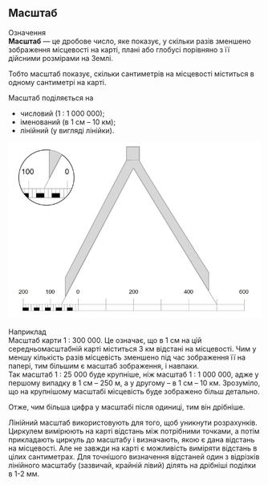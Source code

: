Масштаб
-------

<div class="eoz-wrap">
<span class="eoz">Означення</span>
<div class="eoz-text">
<b>Масштаб</b> — це дробове число, яке показує, у скiльки разiв зменшено зображення мiсцевостi на картi, планi або глобусi порiвняно з її дiйсними розмiрами на Землi.
</div>
</div>

Тобто масштаб показує, скільки сантиметрів на місцевості міститься в
одному сантиметрі на карті.

Масштаб поділяється на 

* <span class="p1">числовий</span> (1 : 1 000 000);
* <span class="p1">іменований</span> (в 1 см – 10 км);
* <span class="p1">лінійний</span> (у вигляді лінійки).

<div align="center">
<img src="pic7.png" />
</div>
<br/>



<div class="exmpl-wrap">
<span class="exmpl">Наприклад</span>
<div class="exmpl-text">
Масштаб карти 1 : 300 000. Це означає, що в 1 см на цій
середньомасштабній карті міститься 3 км відстані на місцевості. Чим у меншу кількість разів місцевість зменшено під час зображення її на папері, тим більшим є масштаб зображення, і навпаки. <br>
Так масштаб 1 : 25 000 буде крупніше, ніж масштаб 1 : 1 000 000, адже у першому випадку в 1 см – 250 м, а у другому – в 1 см – 10 км. Зрозуміло, що на крупнішому масштабі місцевість буде зображено більш детально.
</div>
</div>


Отже, чим більша цифра у масштабі після одиниці, тим він дрібніше.

Лінійний масштаб використовують для того, щоб уникнути розрахунків.
Циркулем вимірюють на карті відстань між потрібними точками, а потім
прикладають циркуль до масштабу і визначають, якою є дана відстань на
місцевості. Але не завжди на карті є можливість виміряти відстань в
цілих сантиметрах. Для точнішого визначення відстаней один з відрізків
лінійного масштабу (зазвичай, крайній лівий) ділять на дрібніші поділки
в 1-2 мм.
